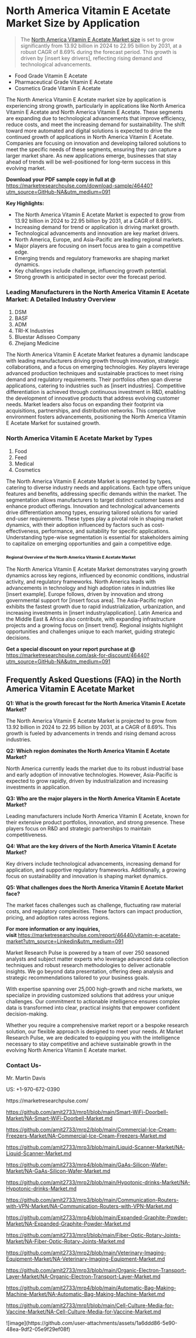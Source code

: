 <h1>North America Vitamin E Acetate Market&nbsp;Size by Application</h1><blockquote><p>The <a href="https://marketresearchpulse.com/download-sample/46440?utm_source=GitHub-NA&amp;utm_medium=091">North America Vitamin E Acetate Market size</a> is set to grow significantly from 13.92 billion in 2024 to 22.95 billion by 2031, at a robust CAGR of 8.69% during the forecast period. This growth is driven by [insert key drivers], reflecting rising demand and technological advancements.</p></blockquote><ul><li>Food Grade Vitamin E Acetate<li> Pharmaceutical Grade Vitamin E Acetate<li> Cosmetics Grade Vitamin E Acetate</li></ul><p>The North America Vitamin E Acetate market size by application is experiencing strong growth, particularly in applications like North America Vitamin E Acetate and North America Vitamin E Acetate. These segments are expanding due to technological advancements that improve efficiency, reduce costs, and meet the increasing demand for sustainability. The shift toward more automated and digital solutions is expected to drive the continued growth of applications in North America Vitamin E Acetate. Companies are focusing on innovation and developing tailored solutions to meet the specific needs of these segments, ensuring they can capture a larger market share. As new applications emerge, businesses that stay ahead of trends will be well-positioned for long-term success in this evolving market.</p><p><strong>Download your PDF sample copy in full at @ </strong><a href="https://marketresearchpulse.com/download-sample/46440?utm_source=GitHub-NA&amp;utm_medium=091">https://marketresearchpulse.com/download-sample/46440?utm_source=GitHub-NA&amp;utm_medium=091</a></p><p><strong>Key Highlights: </strong></p><ul><li>The North America Vitamin E Acetate Market is expected to grow from 13.92 billion in 2024 to 22.95 billion by 2031, at a CAGR of 8.69%.</li><li>Increasing demand for trend or application is driving market growth.</li><li>Technological advancements and innovation are key market drivers.</li><li>North America, Europe, and Asia-Pacific are leading regional markets.</li><li>Major players are focusing on insert focus area to gain a competitive edge.</li><li>Emerging trends and regulatory frameworks are shaping market dynamics.</li><li>Key challenges include challenge, influencing growth potential.</li><li>Strong growth is anticipated in sector over the forecast period.</li></ul><h3>Leading Manufacturers in the North America Vitamin E Acetate Market: A Detailed Industry Overview</h3><ol><li>DSM</li><li>BASF</li><li>ADM</li><li>TRI-K Industries</li><li>Bluestar Adisseo Company</li><li>Zhejiang Medicine</li></ol><div class="flex max-w-full flex-col flex-grow"><div class="min-h-8 text-message flex w-full flex-col items-end gap-2 whitespace-normal break-words [.text-message+&amp;]:mt-5" dir="auto" data-message-author-role="assistant" data-message-id="fd8432e4-4910-450d-b182-61b7bfb0a01f" data-message-model-slug="gpt-4o"><div class="flex w-full flex-col gap-1 empty:hidden first:pt-[3px]"><div class="markdown prose w-full break-words dark:prose-invert light"><p>The North America Vitamin E Acetate Market features a dynamic landscape with leading manufacturers driving growth through innovation, strategic collaborations, and a focus on emerging technologies. Key players leverage advanced production techniques and sustainable practices to meet rising demand and regulatory requirements. Their portfolios often span diverse applications, catering to industries such as [insert industries]. Competitive differentiation is achieved through continuous investment in R&amp;D, enabling the development of innovative products that address evolving customer needs. Market leaders also focus on expanding their footprint via acquisitions, partnerships, and distribution networks. This competitive environment fosters advancements, positioning the North America Vitamin E Acetate Market for sustained growth.</p></div></div></div></div><h3>North America Vitamin E Acetate Market by Types</h3><ol><li>Food<li> Feed<li> Medical<li> Cosmetics</li></ol><div class="flex max-w-full flex-col flex-grow"><div class="min-h-8 text-message flex w-full flex-col items-end gap-2 whitespace-normal break-words [.text-message+&amp;]:mt-5" dir="auto" data-message-author-role="assistant" data-message-id="084470be-0bb7-4664-bddf-5156b4f41249" data-message-model-slug="gpt-4o-mini"><div class="flex w-full flex-col gap-1 empty:hidden first:pt-[3px]"><div class="markdown prose w-full break-words dark:prose-invert light"><p>The North America Vitamin E Acetate Market is segmented by types, catering to diverse industry needs and applications. Each type offers unique features and benefits, addressing specific demands within the market. The segmentation allows manufacturers to target distinct customer bases and enhance product offerings. Innovation and technological advancements drive differentiation among types, ensuring tailored solutions for varied end-user requirements. These types play a pivotal role in shaping market dynamics, with their adoption influenced by factors such as cost-effectiveness, performance, and suitability for specific applications. Understanding type-wise segmentation is essential for stakeholders aiming to capitalize on emerging opportunities and gain a competitive edge.</p></div></div></div></div><h3><span style="font-size: 11px;">Regional Overview of the North America Vitamin E Acetate Market</span></h3><div class="flex max-w-full flex-col flex-grow"><div class="min-h-8 text-message flex w-full flex-col items-end gap-2 whitespace-normal break-words [.text-message+&amp;]:mt-5" dir="auto" data-message-author-role="assistant" data-message-id="e9038762-ce64-4e30-91c9-9bd413514231" data-message-model-slug="gpt-4o-mini"><div class="flex w-full flex-col gap-1 empty:hidden first:pt-[3px]"><div class="markdown prose w-full break-words dark:prose-invert light"><p>The North America Vitamin E Acetate Market demonstrates varying growth dynamics across key regions, influenced by economic conditions, industrial activity, and regulatory frameworks. North America leads with advancements in technology and high adoption rates in industries like [insert example]. Europe follows, driven by innovation and strong governmental support for [insert focus area]. The Asia-Pacific region exhibits the fastest growth due to rapid industrialization, urbanization, and increasing investments in [insert industry/application]. Latin America and the Middle East &amp; Africa also contribute, with expanding infrastructure projects and a growing focus on [insert trend]. Regional insights highlight opportunities and challenges unique to each market, guiding strategic decisions.</p></div></div></div></div><p><strong>Get a special discount on your report purchase at @ </strong><a href="https://marketresearchpulse.com/ask-for-discount/46440?utm_source=GitHub-NA&amp;utm_medium=091">https://marketresearchpulse.com/ask-for-discount/46440?utm_source=GitHub-NA&amp;utm_medium=091</a></p><h2>Frequently Asked Questions (FAQ) in the North America Vitamin E Acetate Market</h2><p><strong>Q1: What is the growth forecast for the North America Vitamin E Acetate Market?</strong></p><p>The North America Vitamin E Acetate Market is projected to grow from 13.92 billion in 2024 to 22.95 billion by 2031, at a CAGR of 8.69%. This growth is fueled by advancements in trends and rising demand across industries.</p><p><strong>Q2: Which region dominates the North America Vitamin E Acetate Market?</strong></p><p>North America currently leads the market due to its robust industrial base and early adoption of innovative technologies. However, Asia-Pacific is expected to grow rapidly, driven by industrialization and increasing investments in application.</p><p><strong>Q3: Who are the major players in the North America Vitamin E Acetate Market?</strong></p><p>Leading manufacturers include North America Vitamin E Acetate, known for their extensive product portfolios, innovation, and strong presence. These players focus on R&amp;D and strategic partnerships to maintain competitiveness.</p><p><strong>Q4: What are the key drivers of the North America Vitamin E Acetate Market?</strong></p><p>Key drivers include technological advancements, increasing demand for application, and supportive regulatory frameworks. Additionally, a growing focus on sustainability and innovation is shaping market dynamics.</p><p><strong>Q5: What challenges does the North America Vitamin E Acetate Market face?</strong></p><p>The market faces challenges such as challenge, fluctuating raw material costs, and regulatory complexities. These factors can impact production, pricing, and adoption rates across regions.</p><p><strong>For more information or any inquiries, visit&nbsp;</strong><a href="https://marketresearchpulse.com/report/46440/vitamin-e-acetate-market?utm_source=Linkedin&utm_medium=091">https://marketresearchpulse.com/report/46440/vitamin-e-acetate-market?utm_source=Linkedin&utm_medium=091</a></p><p>Market Research Pulse is powered by a team of over 250 seasoned analysts and subject matter experts who leverage advanced data collection techniques and robust research methodologies to deliver actionable insights. We go beyond data presentation, offering deep analysis and strategic recommendations tailored to your business goals.</p><p>With expertise spanning over 25,000 high-growth and niche markets, we specialize in providing customized solutions that address your unique challenges. Our commitment to actionable intelligence ensures complex data is transformed into clear, practical insights that empower confident decision-making.</p><p>Whether you require a comprehensive market report or a bespoke research solution, our flexible approach is designed to meet your needs. At Market Research Pulse, we are dedicated to equipping you with the intelligence necessary to stay competitive and achieve sustainable growth in the evolving North America Vitamin E Acetate market.</p><h3><strong>Contact Us-</strong></h3><p>Mr. Martin Davis</p><p>US: +1-970-672-0390</p><p>https://marketresearchpulse.com/</p><p><a href="https://github.com/amit2733/mrp1/blob/main/Smart-WiFi-Doorbell-Market/NA-Smart-WiFi-Doorbell-Market.md">https://github.com/amit2733/mrp1/blob/main/Smart-WiFi-Doorbell-Market/NA-Smart-WiFi-Doorbell-Market.md</a></p><p><a href="https://github.com/amit2733/mrp2/blob/main/Commercial-Ice-Cream-Freezers-Market/NA-Commercial-Ice-Cream-Freezers-Market.md">https://github.com/amit2733/mrp2/blob/main/Commercial-Ice-Cream-Freezers-Market/NA-Commercial-Ice-Cream-Freezers-Market.md</a></p><p><a href="https://github.com/amit2733/mrp3/blob/main/Liquid-Scanner-Market/NA-Liquid-Scanner-Market.md">https://github.com/amit2733/mrp3/blob/main/Liquid-Scanner-Market/NA-Liquid-Scanner-Market.md</a></p><p><a href="https://github.com/amit2733/mrp4/blob/main/GaAs-Silicon-Wafer-Market/NA-GaAs-Silicon-Wafer-Market.md">https://github.com/amit2733/mrp4/blob/main/GaAs-Silicon-Wafer-Market/NA-GaAs-Silicon-Wafer-Market.md</a></p><p><a href="https://github.com/amit2733/mrp2/blob/main/Hypotonic-drinks-Market/NA-Hypotonic-drinks-Market.md">https://github.com/amit2733/mrp2/blob/main/Hypotonic-drinks-Market/NA-Hypotonic-drinks-Market.md</a></p><p><a href="https://github.com/amit2733/mrp3/blob/main/Communication-Routers-with-VPN-Market/NA-Communication-Routers-with-VPN-Market.md">https://github.com/amit2733/mrp3/blob/main/Communication-Routers-with-VPN-Market/NA-Communication-Routers-with-VPN-Market.md</a></p><p><a href="https://github.com/amit2733/mrp4/blob/main/Expanded-Graphite-Powder-Market/NA-Expanded-Graphite-Powder-Market.md">https://github.com/amit2733/mrp4/blob/main/Expanded-Graphite-Powder-Market/NA-Expanded-Graphite-Powder-Market.md</a></p><p><a href="https://github.com/amit2733/mrp1/blob/main/Fiber-Optic-Rotary-Joints-Market/NA-Fiber-Optic-Rotary-Joints-Market.md">https://github.com/amit2733/mrp1/blob/main/Fiber-Optic-Rotary-Joints-Market/NA-Fiber-Optic-Rotary-Joints-Market.md</a></p><p><a href="https://github.com/amit2733/mrp2/blob/main/Veterinary-Imaging-Equipment-Market/NA-Veterinary-Imaging-Equipment-Market.md">https://github.com/amit2733/mrp2/blob/main/Veterinary-Imaging-Equipment-Market/NA-Veterinary-Imaging-Equipment-Market.md</a></p><p><a href="https://github.com/amit2733/mrp3/blob/main/Organic-Electron-Transport-Layer-Market/NA-Organic-Electron-Transport-Layer-Market.md">https://github.com/amit2733/mrp3/blob/main/Organic-Electron-Transport-Layer-Market/NA-Organic-Electron-Transport-Layer-Market.md</a></p><p><a href="https://github.com/amit2733/mrp4/blob/main/Automatic-Bag-Making-Machine-Market/NA-Automatic-Bag-Making-Machine-Market.md">https://github.com/amit2733/mrp4/blob/main/Automatic-Bag-Making-Machine-Market/NA-Automatic-Bag-Making-Machine-Market.md</a></p><p><a href="https://github.com/amit2733/mrp1/blob/main/Cell-Culture-Media-for-Vaccine-Market/NA-Cell-Culture-Media-for-Vaccine-Market.md">https://github.com/amit2733/mrp1/blob/main/Cell-Culture-Media-for-Vaccine-Market/NA-Cell-Culture-Media-for-Vaccine-Market.md</a></p>
![image](https://github.com/user-attachments/assets/1a6ddd86-5e90-48ea-9df2-05e9f29ef08f)
